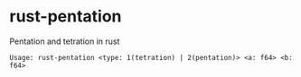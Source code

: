 # rust-pentation
Pentation and tetration in rust

```
Usage: rust-pentation <type: 1(tetration) | 2(pentation)> <a: f64> <b: f64>
```
